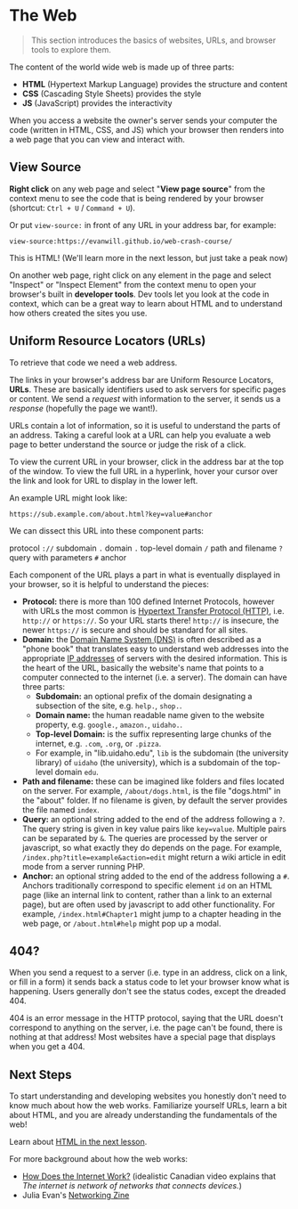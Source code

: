 # The Web

> This section introduces the basics of websites, URLs, and browser tools to explore them.

The content of the world wide web is made up of three parts:

- **HTML** (Hypertext Markup Language) provides the structure and content
- **CSS** (Cascading Style Sheets) provides the style
- **JS** (JavaScript) provides the interactivity

When you access a website the owner's server sends your computer the code (written in HTML, CSS, and JS) which your browser then renders into a web page that you can view and interact with.

## View Source 

**Right click** on any web page and select "**View page source**" from the context menu to see the code that is being rendered by your browser (shortcut: `Ctrl + U` / `Command + U`). 

Or put `view-source:` in front of any URL in your address bar, for example:

`view-source:https://evanwill.github.io/web-crash-course/`

This is HTML!
(We'll learn more in the next lesson, but just take a peak now)

On another web page, right click on any element in the page and select "Inspect" or "Inspect Element" from the context menu to open your browser's built in **developer tools**. 
Dev tools let you look at the code in context, which can be a great way to learn about HTML and to understand how others created the sites you use.

## Uniform Resource Locators (URLs)

To retrieve that code we need a web address. 

The links in your browser's address bar are Uniform Resource Locators, **URLs**.
These are basically identifiers used to ask servers for specific pages or content. 
We send a *request* with information to the server, it sends us a *response* (hopefully the page we want!).

URLs contain a lot of information, so it is useful to understand the parts of an address.
Taking a careful look at a URL can help you evaluate a web page to better understand the source or judge the risk of a click.

To view the current URL in your browser, click in the address bar at the top of the window. 
To view the full URL in a hyperlink, hover your cursor over the link and look for URL to display in the lower left.

An example URL might look like:

`https://sub.example.com/about.html?key=value#anchor`

We can dissect this URL into these component parts:

protocol `://` subdomain `.` domain `.` top-level domain `/` path and filename `?` query with parameters `#` anchor

Each component of the URL plays a part in what is eventually displayed in your browser, so it is helpful to understand the pieces:

- **Protocol:** there is more than 100 defined Internet Protocols, however with URLs the most common is [Hypertext Transfer Protocol (HTTP)](https://en.wikipedia.org/wiki/Hypertext_Transfer_Protocol), i.e. `http://` or `https://`. So your URL starts there! `http://` is insecure, the newer `https://` is secure and should be standard for all sites.
- **Domain:** the [Domain Name System (DNS)](https://en.wikipedia.org/wiki/Domain_Name_System) is often described as a "phone book" that translates easy to understand web addresses into the appropriate [IP addresses](https://en.wikipedia.org/wiki/IP_address) of servers with the desired information. This is the heart of the URL, basically the website's name that points to a computer connected to the internet (i.e. a server). The domain can have three parts:
    - **Subdomain:** an optional prefix of the domain designating a subsection of the site, e.g. `help.`, `shop.`.
    - **Domain name:** the human readable name given to the website property, e.g. `google.`, `amazon.`, `uidaho.`.
    - **Top-level Domain:** is the suffix representing large chunks of the internet, e.g. `.com`, `.org`, or `.pizza`.
    - For example, in "lib.uidaho.edu", `lib` is the subdomain (the university library) of `uidaho` (the university), which is a subdomain of the top-level domain `edu`. 
- **Path and filename:** these can be imagined like folders and files located on the server. For example, `/about/dogs.html`, is the file "dogs.html" in the "about" folder. If no filename is given, by default the server provides the file named `index`.
- **Query:** an optional string added to the end of the address following a `?`. The query string is given in key value pairs like `key=value`. Multiple pairs can be separated by `&`. The queries are processed by the server or javascript, so what exactly they do depends on the page. For example, `/index.php?title=example&action=edit` might return a wiki article in edit mode from a server running PHP.
- **Anchor:** an optional string added to the end of the address following a `#`. Anchors traditionally correspond to specific element `id` on an HTML page (like an internal link to content, rather than a link to an external page), but are often used by javascript to add other functionality. For example, `/index.html#Chapter1` might jump to a chapter heading in the web page, or `/about.html#help` might pop up a modal.

## 404?

When you send a request to a server (i.e. type in an address, click on a link, or fill in a form) it sends back a status code to let your browser know what is happening. 
Users generally don't see the status codes, except the dreaded 404. 

404 is an error message in the HTTP protocol, saying that the URL doesn't correspond to anything on the server, i.e. the page can't be found, there is nothing at that address!
Most websites have a special page that displays when you get a 404.

## Next Steps 

To start understanding and developing websites you honestly don't need to know much about how the web works.
Familiarize yourself URLs, learn a bit about HTML, and you are already understanding the fundamentals of the web!

Learn about [HTML in the next lesson](1-html.md).

For more background about how the web works:

- [How Does the Internet Work?](https://youtu.be/i5oe63pOhLI) (idealistic Canadian video explains that *The internet is network of networks that connects devices.*)
- Julia Evan's [Networking Zine](https://wizardzines.com/zines/networking/)
